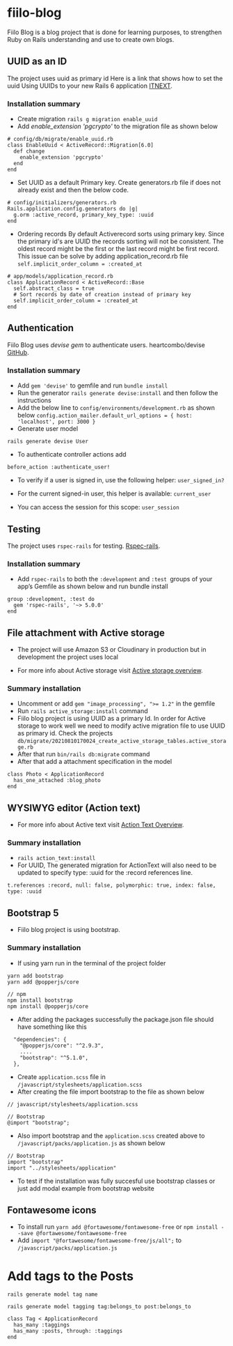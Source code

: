 # fiilo-blog

Fiilo Blog is a blog project that is done for learning purposes, to strengthen Ruby on Rails understanding and use to create own blogs.

## UUID as an ID

The project uses uuid as primary id
Here is a link that shows how to set the uuid
Using UUIDs to your new Rails 6 application [ITNEXT](https://itnext.io/using-uuids-to-your-rails-6-application-6438f4eeafdf).

### Installation summary

- Create migration `rails g migration enable_uuid`
- Add _enable_extension 'pgcrypto'_ to the migration file as shown below

```
# config/db/migrate/enable_uuid.rb
class EnableUuid < ActiveRecord::Migration[6.0]
  def change
    enable_extension 'pgcrypto'
  end
end
```

- Set UUID as a default Primary key. Create generators.rb file if does not already exist and then the below code.

```
# config/initializers/generators.rb
Rails.application.config.generators do |g|
  g.orm :active_record, primary_key_type: :uuid
end
```

- Ordering records
  By default Activerecord sorts using primary key. Since the primary id's are UUID the records sorting will not be consistent. The oldest record might be the first or the last record might be first record.
  This issue can be solve by adding application_record.rb file `self.implicit_order_column = :created_at`

```
# app/models/application_record.rb
class ApplicationRecord < ActiveRecord::Base
  self.abstract_class = true
  # Sort records by date of creation instead of primary key
  self.implicit_order_column = :created_at
end
```

## Authentication

Fiilo Blog uses _devise gem_ to authenticate users.
heartcombo/devise [GitHub](https://github.com/heartcombo/devise).

### Installation summary

- Add `gem 'devise'` to gemfile and run `bundle install`
- Run the generator `rails generate devise:install` and then follow the instructions
- Add the below line to `config/environments/development.rb` as shown below
  `config.action_mailer.default_url_options = { host: 'localhost', port: 3000 }`
- Generate user model

```
rails generate devise User
```

- To authenticate controller actions add

```
before_action :authenticate_user!
```

- To verify if a user is signed in, use the following helper:
  `user_signed_in?`

- For the current signed-in user, this helper is available:
  `current_user`

- You can access the session for this scope:
  `user_session`

## Testing

The project uses `rspec-rails` for testing. [Rspec-rails](https://github.com/rspec/rspec-rails).

### Installation summary

- Add `rspec-rails` to both the `:development` and `:test `groups of your app’s Gemfile as shown below and run bundle install

```
group :development, :test do
  gem 'rspec-rails', '~> 5.0.0'
end
```

## File attachment with Active storage

- The project will use Amazon S3 or Cloudinary in production but in development the project uses local

- For more info about Active storage visit [Active storage overview](https://edgeguides.rubyonrails.org/active_storage_overview.html).

### Summary installation

- Uncomment or add `gem "image_processing", ">= 1.2"` in the gemfile
- Run `rails active_storage:install` command
- Fiilo blog project is using UUID as a primary Id. In order for Active storage to work well we need to modify active migration file to use UUID as primary id. Check the projects `db/migrate/20210810170024_create_active_storage_tables.active_storage.rb`
- After that run `bin/rails db:migrate` command
- After that add a attachment specification in the model

```
class Photo < ApplicationRecord
  has_one_attached :blog_photo
end
```

## WYSIWYG editor (Action text)

- For more info about Active text visit [Action Text Overview](https://edgeguides.rubyonrails.org/action_text_overview.html).

### Summary installation

- `rails action_text:install`
- For UUID, The generated migration for ActionText will also need to be updated to specify type: :uuid for the :record references line.

```
t.references :record, null: false, polymorphic: true, index: false, type: :uuid
```

## Bootstrap 5

- Fiilo blog project is using bootstrap.

### Summary installation

- If using yarn run in the terminal of the project folder

```
yarn add bootstrap
yarn add @popperjs/core

// npm
npm install bootstrap
npm install @popperjs/core
```

- After adding the packages successfully the package.json file should have something like this

```
  "dependencies": {
    "@popperjs/core": "^2.9.3",
    ....
    "bootstrap": "^5.1.0",
  },
```

- Create `application.scss` file in `/javascript/stylesheets/application.scss`
- After creating the file import bootstrap to the file as shown below

```
// javascript/stylesheets/application.scss

// Bootstrap
@import "bootstrap";
```

- Also import bootstrap and the `application.scss` created above to `/javascript/packs/application.js` as shown below

```
// Bootstrap
import "bootstrap"
import "../stylesheets/application"
```

- To test if the installation was fully succesful use bootstrap classes or just add modal example from bootstrap website

## Fontawesome icons

- To install run `yarn add @fortawesome/fontawesome-free` or `npm install --save @fortawesome/fontawesome-free`
- Add `import "@fortawesome/fontawesome-free/js/all";` to `/javascript/packs/application.js`

# Add tags to the Posts

```
rails generate model tag name

rails generate model tagging tag:belongs_to post:belongs_to

class Tag < ApplicationRecord
  has_many :taggings
  has_many :posts, through: :taggings
end


```
